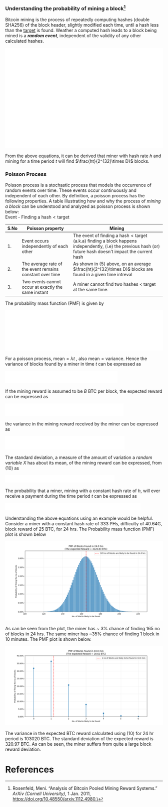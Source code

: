 ### Understanding the probability of mining a block[^1]
Bitcoin mining is the process of repeatedly computing hashes (double SHA256) of the block header, slightly modified each time, until a hash less than the [target](../Network/Target%20and%20Difficulty.md) is found. Weather a computed hash leads to a block being mined is a ***random event***, independent of the validity of any other calculated hashes.

![](images/miningprob_eq1.png)


From the above equations, it can be derived that  miner with hash rate $h$ and mining for a time period $t$ will find $\frac{ht}{2^{32}\times D}$ blocks. 

### Poisson Process
Poisson process is a stochastic process that models the occurrence of random events over time. These events occur continuously and independent of each other. By definition, a poisson process has the following properties. A table illustrating how and why the process of *mining a block* can be understood and analyzed as poisson process is shown below:<br>
Event - Finding a $\text{hash}<\text{target}$


| <center>S.No</center> | <center>Poisson property</center>                        | <center>Mining</center>                                                                                                                                                      |
| --------------------- | -------------------------------------------------------- | ---------------------------------------------------------------------------------------------------------------------------------------------------------------------------- |
| 1.                    | Event occurs independently of each other                 | The event of finding a $\text{hash} < \text{target}$ (a.k.a) finding a block happens independently, (i.e) the previous hash (or) future hash doesn't impact the current hash |
| 2.                    | The average rate of the event remains constant over time | As shown in (5) above, on an average $\frac{ht}{2^{32}\times D}$ blocks are found in a given time intreval                                                                   |
| 3.                    | Two events cannot occur at exactly the same instant      | A miner cannot find two hashes < target at the same time.                                                                                                                    |

The probability mass function (PMF) is given by

![](images/miningprob_eq2.png)

For a poisson process, $\text{mean} = \lambda t$  , also $\text{mean}=\text{variance}$. Hence the variance of blocks found by a miner in time $t$ can be expressed as

![](images/miningprob_eq3.png)

If the mining reward is assumed to be $B$ BTC per block, the expected reward can be expressed as

![](images/miningprob_eq4.png)

the variance in the mining reward received by the miner can be expressed as 


![](images/miningprob_eq5.png)

The standard deviation, a measure of the amount of variation a *random variable* $X$ has about its mean, of the mining reward can be expressed, from (10) as


  ![](images/miningprob_eq6.png)
 
 The probability that a miner, mining with a constant hash rate of $h$, will ever receive a payment during the time period $t$ can be expressed as
 

 ![](images/miningprob_eq7.png)
 
 Understanding the above equations using an example would be helpful. Consider a miner with a constant hash rate of 333 PHs, difficulty of 40.64G, block reward of 25 BTC, for 24 hrs. The Probability mass function (PMF) plot is shown below
 
![](images/pmf_24hrs.png)

As can be seen from the plot, the miner has ~ 3% chance of finding 165 no of blocks in 24 hrs. The same miner has  ~35% chance of finding 1 block in 10 minutes. The PMF plot is shown below. 

![](images/pmf_10_min.png)

The variance in the expected BTC reward calculated using (10) for 24 hr period is 103020 BTC. The standard deviation of the expected reward is 320.97 BTC. As can be seen, the miner suffers from quite a large block reward deviation. 

# References

[^1]: Rosenfeld, Meni. “Analysis of Bitcoin Pooled Mining Reward Systems.” _ArXiv (Cornell University)_, 1 Jan. 2011, https://doi.org/10.48550/arxiv.1112.4980.\
